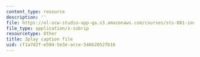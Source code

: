 ```yaml
---
content_type: resource
description: ''
file: https://ol-ocw-studio-app-qa.s3.amazonaws.com/courses/sts-081-innovation-systems-for-science-technology-energy-manufacturing-and-health-spring-2017/cf1a7d2fe5945e3eacce54662052fb16_Rs3Ll0KYfcA.srt
file_type: application/x-subrip
resourcetype: Other
title: 3play caption file
uid: cf1a7d2f-e594-5e3e-acce-54662052fb16
---
```

